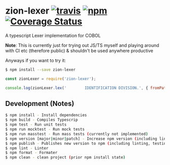# zion-lexer [![travis][travis-image]][travis-url] [![npm][npm-image]][npm-url] [![Coverage Status][coverage-image]][coverage-url]

[travis-image]: https://travis-ci.org/jakobwgnr/zion-lexer.svg?branch=master
[travis-url]: https://travis-ci.org/jakobwgnr/zion-lexer
[npm-image]: https://img.shields.io/npm/v/zion-lexer.svg
[npm-url]: https://www.npmjs.com/package/zion-lexer
[coverage-image]: https://coveralls.io/repos/github/jakobwgnr/zion-lexer/badge.svg
[coverage-url]: https://coveralls.io/github/jakobwgnr/zion-lexer

A typescript Lexer implementation for COBOL

**Note**: This is currently just for trying out JS/TS myself and playing around with CI etc (therefore public) & shouldn't be used anywhere productive

Anyways if you want to try it:

```bash
$ npm install --save zion-lexer
```

```js
const zionLexer = require('zion-lexer');

console.log(zionLexer.lex('        IDENTIFICATION DIVISION.', { fromPath: false }));
```

## Development (Notes)

```bash
$ npm install - Install dependencies
$ npm build - Compiles Typescrip
$ npm test - Run unit tests
$ npm run mocktest - Run mock tests
$ npm run masstest - Run mass tests (currently not implemented)
$ npm version [major|minor|patch] - Increase npm version (including linting, etc.)
$ npm publish - Publishes new version to npm (including linting, testing, etc.)
$ npm lint - Linter
$ npm format - Formater
$ npm clean - clean project (prior npm install state)
```
